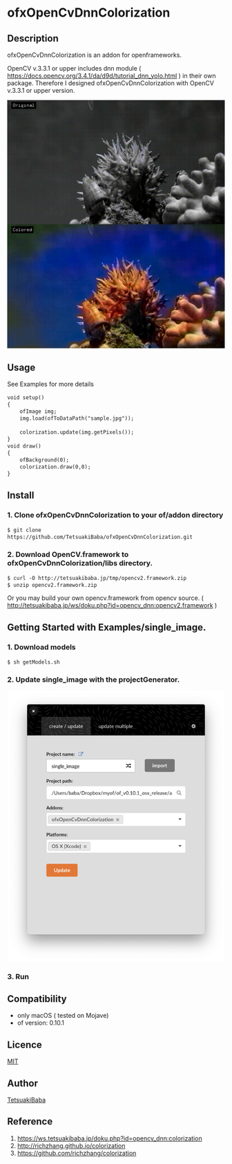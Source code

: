 # ofxOpenCvDnnColorization

## Description
ofxOpenCvDnnColorization is an addon for openframeworks.

OpenCV v.3.3.1 or upper includes dnn module ( https://docs.opencv.org/3.4.1/da/d9d/tutorial_dnn_yolo.html ) in their own package. Therefore I designed ofxOpenCvDnnColorization with OpenCV v.3.3.1 or upper version.

![sample gif](sample.gif)

## Usage
See Examples for more details
```
void setup()
{
    ofImage img;
    img.load(ofToDataPath("sample.jpg"));

    colorization.update(img.getPixels());
}
void draw()
{
    ofBackground(0);
    colorization.draw(0,0);
}

```


## Install
### 1. Clone ofxOpenCvDnnColorization to your of/addon directory
    $ git clone https://github.com/TetsuakiBaba/ofxOpenCvDnnColorization.git
### 2. Download OpenCV.framework to ofxOpenCvDnnColorization/libs directory. 
    $ curl -O http://tetsuakibaba.jp/tmp/opencv2.framework.zip
    $ unzip opencv2.framework.zip
   
Or you may build your own opencv.framework from opencv source. ( http://tetsuakibaba.jp/ws/doku.php?id=opencv_dnn:opencv2.framework )

## Getting Started with Examples/single_image.
### 1. Download models
    $ sh getModels.sh
### 2. Update single_image with the projectGenerator.
![single_image screenshot](projectGenerator.png)
### 3. Run

## Compatibility
- only macOS ( tested on Mojave)
- of version: 0.10.1

## Licence
[MIT](https://opensource.org/licenses/MIT)

## Author
[TetsuakiBaba](https://github.com/TetsuakiBaba)

## Reference
1. https://ws.tetsuakibaba.jp/doku.php?id=opencv_dnn:colorization
2. http://richzhang.github.io/colorization
3. https://github.com/richzhang/colorization

